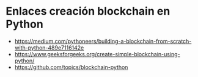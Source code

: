 # Enlaces creación blockchain en Python

 - https://medium.com/pythoneers/building-a-blockchain-from-scratch-with-python-489e7116142e
 - https://www.geeksforgeeks.org/create-simple-blockchain-using-python/
 - https://github.com/topics/blockchain-python
